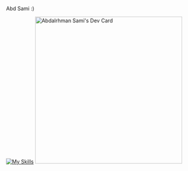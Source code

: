 Abd Sami :)

[![My Skills](https://skillicons.dev/icons?i=html,css,js,ts,react,aws,materialui,tailwind,figma&theme,ps,ai)](https://skillicons.dev)
<a href="https://app.daily.dev/abood510"><img src="https://api.daily.dev/devcards/9b48f2705acb436fa6a577dae5cf5883.png?r=85p" width="400" alt="Abdalrhman Sami's Dev Card"/></a>
